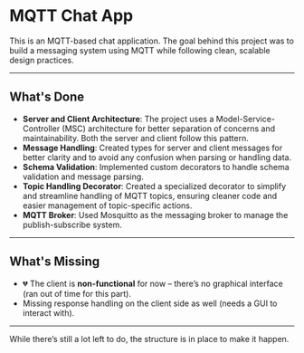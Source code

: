 # MQTT Chat App

This is an MQTT-based chat application.
The goal behind this project was to build a messaging system using MQTT while following clean, scalable design practices.

---

## What's Done
- **Server and Client Architecture**: The project uses a Model-Service-Controller (MSC) architecture for better separation of concerns and maintainability. Both the server and client follow this pattern.
- **Message Handling**: Created types for server and client messages for better clarity and to avoid any confusion when parsing or handling data.
- **Schema Validation**: Implemented custom decorators to handle schema validation and message parsing.
- **Topic Handling Decorator**: Created a specialized decorator to simplify and streamline handling of MQTT topics, ensuring cleaner code and easier management of topic-specific actions.
- **MQTT Broker**: Used Mosquitto as the messaging broker to manage the publish-subscribe system.

---

## What's Missing
- 💔 The client is **non-functional** for now – there’s no graphical interface (ran out of time for this part).
- Missing response handling on the client side as well (needs a GUI to interact with).

---

While there’s still a lot left to do, the structure is in place to make it happen.
